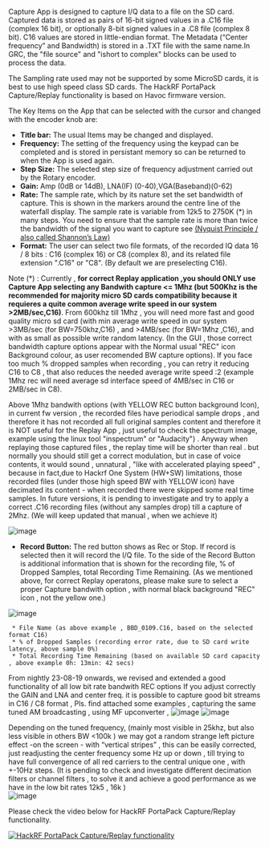 Capture App is designed to capture I/Q data to a file on the SD card. Captured data is stored as pairs of 16-bit signed values in a .C16 file (complex 16 bit), or optionally 8-bit signed values in a .C8 file (complex 8 bit). C16 values are stored in little-endian format. The Metadata (“Center frequency” and Bandwidth) is stored in a .TXT file with the same name.In GRC, the "file source" and "ishort to complex" blocks can be used to process the data.

The Sampling rate used may not be supported by some MicroSD cards, it is best to use high speed class SD cards. The HackRF PortaPack Capture/Replay functionality is  based on Havoc firmware version.

The Key Items on the App that can be selected with the cursor and changed with the encoder knob are:

* **Title bar:** The usual Items may be changed and displayed.
* **Frequency:** The setting of the frequency using the keypad can be completed and is stored in persistant memory so can be returned to when the App is used again.
* **Step Size:** The selected step size of frequency adjustment carried out by the Rotary encoder. 
* **Gain:**  Amp  (0dB or 14dB), LNA(IF) (0-40),VGA(Baseband)(0-62)
* **Rate:** The sample rate, which by its nature set the set bandwidth of capture. This is shown in the markers around the centre line of the waterfall display. The sample rate is variable from 12k5 to 2750K (*)  in many steps. You need to ensure that the sample rate is more than twice the bandwidth of the signal  you want to capture see [(Nyquist Principle / also called Shannon’s Law)  ](https://en.wikipedia.org/wiki/Nyquist%E2%80%93Shannon_sampling_theorem)
* **Format:** The user can select two file formats, of the recorded IQ data 16 / 8 bits :  C16 (complex 16)  or C8 (complex 8), and its related file extension ".C16" or "C8".   (By default we are preselecting C16).

Note (*)  : Currently , **for correct Replay application ,you should ONLY use Capture App selecting any Bandwith capture <= 1Mhz  (but 500Khz is the recommended for majority micro SD cards compatibility because it requieres a quite common average write speed in our system >2MB/sec,C16)**. From 600khz till 1Mhz , you will need more fast and good quality micro sd card (with min average write speed in our system >3MB/sec (for BW=750khz,C16)  , and >4MB/sec (for BW=1Mhz ,C16), and with as small as possible write random latency. (In the GUI , those correct bandwidth capture options appear with the Normal usual "REC" icon Background colour, as user recomended BW capture options). If you face too much % dropped samples when recording , you can retry it reducing C16 to C8 , that also reduces the needed average write speed :2 (example 1Mhz rec will need average sd interface speed of 4MB/sec in C16 or 2MB/sec in C8).

Above 1Mhz bandwith options (with YELLOW REC button background Icon), in current fw version , the recorded files have periodical sample drops  , and therefore it has not recorded all full original samples content and therefore it is NOT useful for the Replay App , just useful to check the spectrum image, example using the linux tool "inspectrum" or "Audacity") . Anyway when replaying those captured files , the replay time will be shorter than real . but normally you should still get a correct  modulation, but in case of voice contents, it would sound , unnatural , "like with accelerated playing speed" , because in fact,due to Hackrf One System (HW+SW) limitations, those  recorded files (under those high speed BW with YELLOW icon) have decimated its  content - when recorded there were skipped some real time samples. 
In future versions, it is pending to investigate and try to apply a correct .C16 recording files (without any samples drop) till a capture of 2Mhz. (We will keep updated that manual , when we achieve it) 

![image](https://user-images.githubusercontent.com/86470699/162581344-446a1a0b-325e-4bb6-a451-f47ecc91d8e3.png)




* **Record Button:** The red button shows as Rec or Stop. If record is selected then it will record the I/Q file. To the side of the Record Button is additional information that is shown for the recording file, % of Dropped Samples, total Recording Time Remaining. (As we mentioned above, for correct Replay operatons, please make sure to select a proper Capture bandwith option  , with normal black background "REC" icon , not the yellow one.)

![image](https://github.com/eried/portapack-mayhem/assets/86470699/f92f0133-5a9b-48ba-8980-024c343d6f21)

  
     * File Name (as above example , BBD_0109.C16, based on the selected format C16)
     * % of Dropped Samples (recording error rate, due to SD card write latency, above sample 0%)
     * Total Recording Time Remaining (based on available SD card capacity , above example 0h: 13min: 42 secs)

From nightly 23-08-19 onwards, we revised and  extended a good functionality of  all low bit rate bandwith REC options 
If you adjust correctly the GAIN and LNA  and center freq. it is possible to capture good bit streams in C16 / C8 format , 
Pls. find attached some examples , capturing the same tuned AM broadcasting , using MF upconverter ,
![image](https://github.com/eried/portapack-mayhem/assets/86470699/3c9c851f-a311-4411-a2a3-09920ce34797)
![image](https://github.com/eried/portapack-mayhem/assets/86470699/d4aa10f5-1155-4924-a35b-c44dd12dc8bc)

Depending on the tuned frequency, (mainly most visible in  25khz, but also less visible in  others BW <100k )  we may got a random strange left picture effect -on the screen -   with “vertical stripes” , this can be easily corrected, just readjusting the center frequency  some Hz up or down ,  till trying to have full convergence of all red carriers to the central unique one , with +-10Hz steps. (It is pending to check and investigate different decimation filters or channel filters , to solve it and achieve a good performance as we have in the low bit rates 12k5 , 16k )  
![image](https://github.com/eried/portapack-mayhem/assets/86470699/89786a12-850c-465b-9fb3-5321d47503dd)
 


Please check the video below for HackRF PortaPack Capture/Replay functionality.

  [![HackRF PortaPack Capture/Replay functionality](http://img.youtube.com/vi/Pe30Jvyhmzk/0.jpg)](http://www.youtube.com/watch?v=Pe30Jvyhmzk "HackRF PortaPack Capture/Replay functionality")